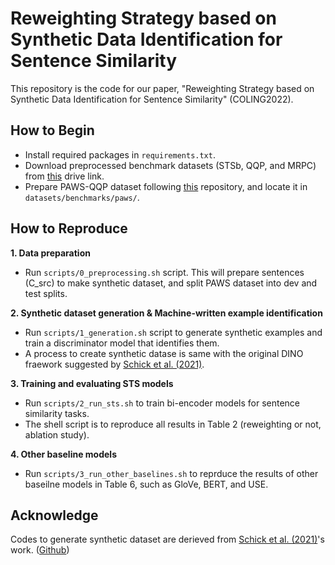 # Reweighting Strategy based on Synthetic Data Identification for Sentence Similarity

This repository is the code for our paper, "Reweighting Strategy based on Synthetic Data Identification for Sentence Similarity" (COLING2022).

## How to Begin

- Install required packages in ``requirements.txt``.
- Download preprocessed benchmark datasets (STSb, QQP, and MRPC) from [this](TBA) drive link.
- Prepare PAWS-QQP dataset following [this](https://github.com/google-research-datasets/paws) repository, and locate it in ``datasets/benchmarks/paws/``.

## How to Reproduce

**1. Data preparation**

- Run ``scripts/0_preprocessing.sh`` script. This will prepare sentences (C_src) to make synthetic dataset, and split  PAWS dataset into dev and test splits.

**2. Synthetic dataset generation & Machine-written example identification**

- Run ``scripts/1_generation.sh`` script to generate synthetic examples and train a discriminator model that identifies them.
- A process to create synthetic datase is same with the original DINO fraework suggested by [Schick et al. (2021)](https://aclanthology.org/2021.emnlp-main.555/).

**3. Training and evaluating STS models**

- Run ``scripts/2_run_sts.sh`` to train bi-encoder models for sentence similarity tasks.
- The shell script is to reproduce all results in Table 2 (reweighting or not, ablation study).

**4. Other baseline models**

- Run ``scripts/3_run_other_baselines.sh`` to reprduce the results of other baseilne models in Table 6, such as GloVe, BERT, and USE.

## Acknowledge

Codes to generate synthetic dataset are derieved from [Schick et al. (2021)](https://aclanthology.org/2021.emnlp-main.555/)'s work. ([Github](https://github.com/timoschick/dino))
